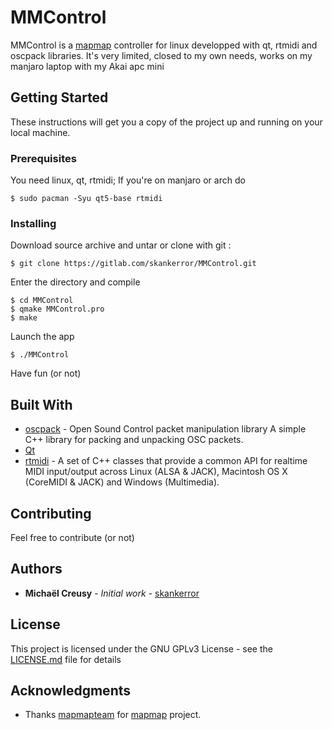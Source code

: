 # MMControl

MMControl is a [mapmap](https://mapmapteam.github.io/) controller for linux developped with qt, rtmidi and oscpack libraries.
It's very limited, closed to my own needs, works on my manjaro laptop with my Akai apc mini

## Getting Started

These instructions will get you a copy of the project up and running on your local machine.

### Prerequisites

You need linux, qt, rtmidi;
If you're on manjaro or arch do

```
$ sudo pacman -Syu qt5-base rtmidi
```

### Installing

Download source archive and untar or clone with git :

```
$ git clone https://gitlab.com/skankerror/MMControl.git
```

Enter the directory and compile

```
$ cd MMControl
$ qmake MMControl.pro
$ make
```

Launch the app

```
$ ./MMControl
```

Have fun (or not)

## Built With

* [oscpack](https://github.com/MariadeAnton/oscpack) - Open Sound Control packet manipulation library A simple C++ library for packing and unpacking OSC packets.
* [Qt](https://www.qt.io/)
* [rtmidi](https://github.com/thestk/rtmidi) - A set of C++ classes that provide a common API for realtime MIDI input/output across Linux (ALSA & JACK), Macintosh OS X (CoreMIDI & JACK) and Windows (Multimedia).

## Contributing

Feel free to contribute (or not)

## Authors

* **Michaël Creusy** - *Initial work* - [skankerror](https://gitlab.com/skankerror)

## License

This project is licensed under the GNU GPLv3 License - see the [LICENSE.md](LICENSE.md) file for details

## Acknowledgments

* Thanks [mapmapteam](https://github.com/mapmapteam) for [mapmap](https://github.com/mapmapteam/mapmap) project.

